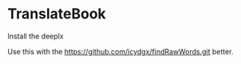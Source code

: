 ﻿# TranslateBook
Install the deeplx

Use this with the https://github.com/icydgx/findRawWords.git better.
